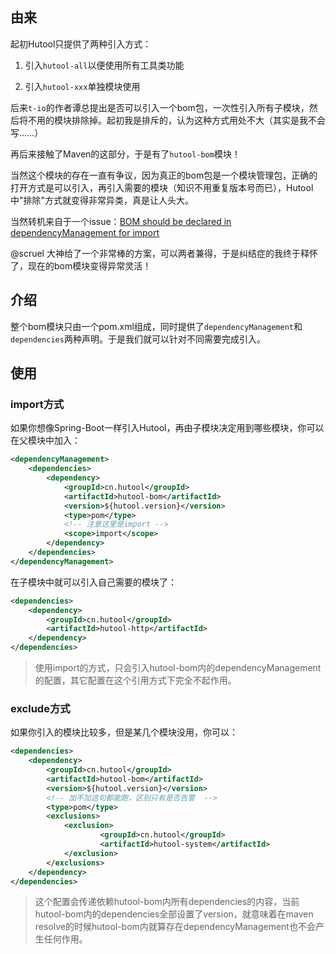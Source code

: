 ## 由来

起初Hutool只提供了两种引入方式：

1. 引入`hutool-all`以便使用所有工具类功能

2. 引入`hutool-xxx`单独模块使用

后来`t-io`的作者谭总提出是否可以引入一个bom包，一次性引入所有子模块，然后将不用的模块排除掉。起初我是排斥的，认为这种方式用处不大（其实是我不会写……）

再后来接触了Maven的这部分，于是有了`hutool-bom`模块！

当然这个模块的存在一直有争议，因为真正的bom包是一个模块管理包，正确的打开方式是可以引入，再引入需要的模块（知识不用重复版本号而已），Hutool中"排除"方式就变得非常异类，真是让人头大。

当然转机来自于一个issue：[BOM should be declared in dependencyManagement for import](https://github.com/dromara/hutool/issues/1561)

@scruel 大神给了一个非常棒的方案，可以两者兼得，于是纠结症的我终于释怀了，现在的bom模块变得异常灵活！

## 介绍

整个bom模块只由一个pom.xml组成，同时提供了`dependencyManagement`和`dependencies`两种声明。于是我们就可以针对不同需要完成引入。

## 使用

### import方式

如果你想像Spring-Boot一样引入Hutool，再由子模块决定用到哪些模块，你可以在父模块中加入：

```xml
<dependencyManagement>
    <dependencies>
        <dependency>
            <groupId>cn.hutool</groupId>
            <artifactId>hutool-bom</artifactId>
            <version>${hutool.version}</version>
            <type>pom</type>
            <!-- 注意这里是import -->
            <scope>import</scope>
        </dependency>
    </dependencies>
</dependencyManagement>
```

在子模块中就可以引入自己需要的模块了：

```xml
<dependencies>
    <dependency>
        <groupId>cn.hutool</groupId>
        <artifactId>hutool-http</artifactId>
    </dependency>
</dependencies>
```

> 使用import的方式，只会引入hutool-bom内的dependencyManagement的配置，其它配置在这个引用方式下完全不起作用。

### exclude方式

如果你引入的模块比较多，但是某几个模块没用，你可以：

```xml
<dependencies>
    <dependency>
        <groupId>cn.hutool</groupId>
        <artifactId>hutool-bom</artifactId>
        <version>${hutool.version}</version>
        <!-- 加不加这句都能跑，区别只有是否告警  -->
        <type>pom</type>
        <exclusions>
            <exclusion>
                    <groupId>cn.hutool</groupId>
                    <artifactId>hutool-system</artifactId>
            </exclusion>
        </exclusions>
    </dependency>
</dependencies>
```

> 这个配置会传递依赖hutool-bom内所有dependencies的内容，当前hutool-bom内的dependencies全部设置了version，就意味着在maven resolve的时候hutool-bom内就算存在dependencyManagement也不会产生任何作用。